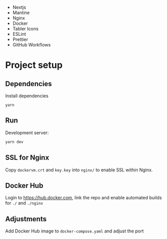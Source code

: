 - Nextjs
- Mantine
- Nginx
- Docker
- Tabler Icons
- ESLint
- Prettier
- GitHub Workflows

# Project setup

## Dependencies

Install dependencies

```
yarn
```

## Run

Development server:
```bash
yarn dev
```

## SSL for Nginx
Copy `dockervm.crt` and `key.key` into `nginx/` to enable SSL within Nginx.

## Docker Hub
Login to https://hub.docker.com, link the repo and enable automated builds for `./` and `./nginx`

## Adjustments
Add Docker Hub image to `docker-compose.yaml` and adjust the port